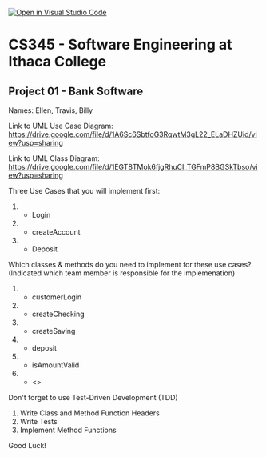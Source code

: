 [![Open in Visual Studio Code](https://classroom.github.com/assets/open-in-vscode-f059dc9a6f8d3a56e377f745f24479a46679e63a5d9fe6f495e02850cd0d8118.svg)](https://classroom.github.com/online_ide?assignment_repo_id=6983912&assignment_repo_type=AssignmentRepo)
# CS345 - Software Engineering at Ithaca College
## Project 01 - Bank Software

Names:
Ellen, Travis, Billy

Link to UML Use Case Diagram:
https://drive.google.com/file/d/1A6Sc6SbtfoG3RqwtM3gL22_ELaDHZUid/view?usp=sharing

Link to UML Class Diagram:
https://drive.google.com/file/d/1EGT8TMok6fjgRhuCI_TGFmP8BGSkTbso/view?usp=sharing

Three Use Cases that you will implement first:
1. - Login
2. - createAccount
3. - Deposit

Which classes & methods do you need to implement for these use cases?
(Indicated which team member is responsible for the implemenation)
1. - customerLogin
2. - createChecking
3. - createSaving
4. - deposit
5. - isAmountValid
6. - <<Add more...>>

Don't forget to use Test-Driven Development (TDD)
1. Write Class and Method Function Headers
2. Write Tests
3. Implement Method Functions

Good Luck!

